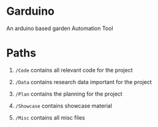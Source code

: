 # Garduino
An arduino based garden Automation Tool 

# Paths
1. `/Code` contains all relevant code for the project

1. `/Data` contains research data important for the project

1. `/Plan` contains the planning for the project

1. `/Showcase` contains showcase material

1. `/Misc` contains all misc files